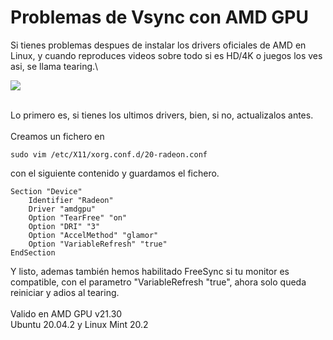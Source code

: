 # Problemas de Vsync con AMD GPU

Si tienes problemas despues de instalar los drivers oficiales de AMD en Linux, y cuando reproduces videos sobre todo si es HD/4K o juegos los ves asi, se llama tearing.\


![](../.gitbook/assets/img\_problemVsync.png)

\
Lo primero es, si tienes los ultimos drivers, bien, si no, actualizalos antes.\
\
Creamos un fichero en

```
sudo vim /etc/X11/xorg.conf.d/20-radeon.conf
```

con el siguiente contenido y guardamos el fichero.

```
Section "Device"
    Identifier "Radeon"
    Driver "amdgpu"
    Option "TearFree" "on"
    Option "DRI" "3"
    Option "AccelMethod" "glamor"
    Option "VariableRefresh" "true"
EndSection
```

Y listo, ademas también hemos habilitado FreeSync si tu monitor es compatible, con el parametro "VariableRefresh "true", ahora solo queda reiniciar y adios al tearing.\
\
Valido en AMD GPU v21.30\
Ubuntu 20.04.2 y Linux Mint 20.2
